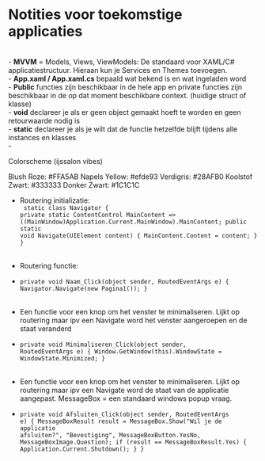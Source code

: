 <h1>Notities voor toekomstige applicaties</h1>
<br>
- <b>MVVM</b> = Models, Views, ViewModels: De standaard voor XAML/C# applicatiestructuur. Hieraan kun je Services en Themes toevoegen.<br>
- <b>App.xaml / App.xaml.cs</b> bepaald wat bekend is en wat ingeladen word<br>
- <b>Public</b> functies zijn beschikbaar in de hele app en private functies zijn beschikbaar in de op dat moment beschikbare context. (huidige struct of klasse)<br>
- <b>void</b> declareer je als er geen object gemaakt hoeft te worden en geen retourwaarde nodig is<br>
- <b>static</b> declareer je als je wilt dat de functie hetzelfde blijft tijdens alle instances en klasses<br>
- 

Colorscheme (ijssalon vibes)

Blush Roze: #FFA5AB
Napels Yellow: #efde93
Verdigris: #28AFB0
Koolstof Zwart: #333333
Donker Zwart: #1C1C1C

- Routering initializatie:<br>
  <code> static class Navigator
    { private static ContentControl MainContent => ((MainWindow)Application.Current.MainWindow).MainContent;
              public static void Navigate(UIElement content)
              {
                  MainContent.Content = content;
              }
          }</code><br><br>
- Routering functie:<br>
- <code>private void Naam_Click(object sender, RoutedEventArgs e)
  {
  Navigator.Navigate(new Pagina1());
  }</code><br><br>

- Een functie voor een knop om het venster te minimaliseren. Lijkt op routering maar ipv een Navigate word het venster aangeroepen en de staat veranderd
- <code>private void Minimaliseren_Click(object sender, RoutedEventArgs e)
  {
  Window.GetWindow(this).WindowState = WindowState.Minimized;
  }</code><br><br>
- Een functie voor een knop om het venster te minimaliseren. Lijkt op routering maar ipv een Navigate word de staat van de applicatie aangepast. MessageBox = een standaard windows popup vraag.
- <code>private void Afsluiten_Click(object sender, RoutedEventArgs e)
  {
  MessageBoxResult result = MessageBox.Show("Wil je de applicatie afsluiten?", "Bevestiging",
  MessageBoxButton.YesNo, MessageBoxImage.Question);
  if (result == MessageBoxResult.Yes)
  {
  Application.Current.Shutdown();
  }
  }</code>